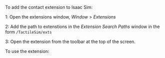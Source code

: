 To add the contact extension to Isaac Sim:

  1: Open the extensions window, *Window* > *Extensions*

  2: Add the path to extenstions in the *Extension Search Paths* window in the form `/TactileSim/exts`
  
  3: Open the extension from the toolbar at the top of the screen.

To use the extension:

